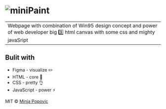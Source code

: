 # ![miniPaint](https://user-images.githubusercontent.com/77694499/111989981-beb2e780-8b12-11eb-8029-a6678f0a9187.png)
<table>
<tr>
<td>
  Webpage with combination of Win95 design concept and power of web developer big 3️⃣ html canvas with some css and mighty javaSript
</td>
</tr>
</table>

## Bulit with
- Figma - visualize ✏️
- HTML - core 🌳
- CSS - pretty 👌
- JavaScript - power ⚡️


MIT © [Minja Popovic ](https://github.com/minime89-maker)
